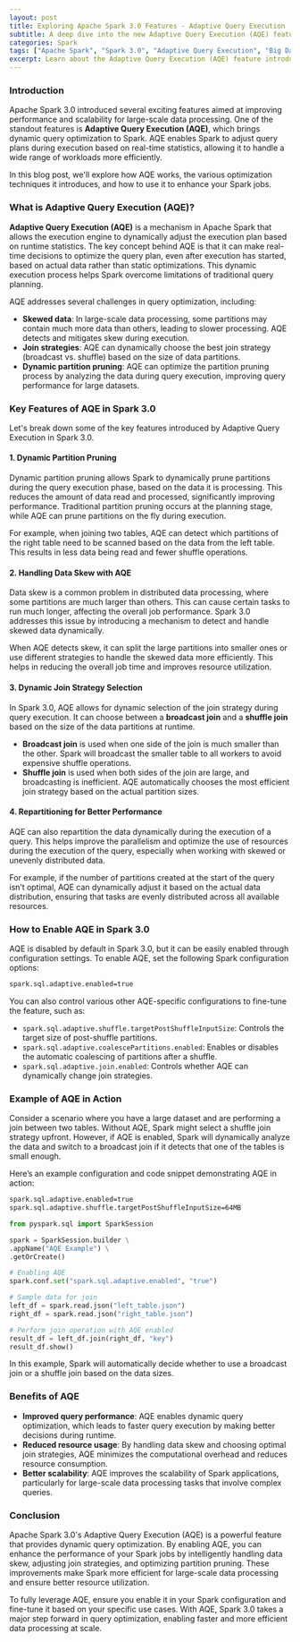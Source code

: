 ```yaml
---
layout: post
title: Exploring Apache Spark 3.0 Features - Adaptive Query Execution
subtitle: A deep dive into the new Adaptive Query Execution (AQE) feature in Apache Spark 3.0 and its impact on performance optimization.
categories: Spark
tags: ["Apache Spark", "Spark 3.0", "Adaptive Query Execution", "Big Data", "Performance Optimization", "Data Engineering"]
excerpt: Learn about the Adaptive Query Execution (AQE) feature introduced in Apache Spark 3.0 and how it improves query performance through dynamic optimization.
---
```


### Introduction

Apache Spark 3.0 introduced several exciting features aimed at improving performance and scalability for large-scale data processing. One of the standout features is **Adaptive Query Execution (AQE)**, which brings dynamic query optimization to Spark. AQE enables Spark to adjust query plans during execution based on real-time statistics, allowing it to handle a wide range of workloads more efficiently.

In this blog post, we'll explore how AQE works, the various optimization techniques it introduces, and how to use it to enhance your Spark jobs.

### What is Adaptive Query Execution (AQE)?

**Adaptive Query Execution (AQE)** is a mechanism in Apache Spark that allows the execution engine to dynamically adjust the execution plan based on runtime statistics. The key concept behind AQE is that it can make real-time decisions to optimize the query plan, even after execution has started, based on actual data rather than static optimizations. This dynamic execution process helps Spark overcome limitations of traditional query planning.

AQE addresses several challenges in query optimization, including:

- **Skewed data**: In large-scale data processing, some partitions may contain much more data than others, leading to slower processing. AQE detects and mitigates skew during execution.
- **Join strategies**: AQE can dynamically choose the best join strategy (broadcast vs. shuffle) based on the size of data partitions.
- **Dynamic partition pruning**: AQE can optimize the partition pruning process by analyzing the data during query execution, improving query performance for large datasets.

### Key Features of AQE in Spark 3.0

Let's break down some of the key features introduced by Adaptive Query Execution in Spark 3.0.

#### 1. Dynamic Partition Pruning

Dynamic partition pruning allows Spark to dynamically prune partitions during the query execution phase, based on the data it is processing. This reduces the amount of data read and processed, significantly improving performance. Traditional partition pruning occurs at the planning stage, while AQE can prune partitions on the fly during execution.

For example, when joining two tables, AQE can detect which partitions of the right table need to be scanned based on the data from the left table. This results in less data being read and fewer shuffle operations.

#### 2. Handling Data Skew with AQE

Data skew is a common problem in distributed data processing, where some partitions are much larger than others. This can cause certain tasks to run much longer, affecting the overall job performance. Spark 3.0 addresses this issue by introducing a mechanism to detect and handle skewed data dynamically.

When AQE detects skew, it can split the large partitions into smaller ones or use different strategies to handle the skewed data more efficiently. This helps in reducing the overall job time and improves resource utilization.

#### 3. Dynamic Join Strategy Selection

In Spark 3.0, AQE allows for dynamic selection of the join strategy during query execution. It can choose between a **broadcast join** and a **shuffle join** based on the size of the data partitions at runtime.

- **Broadcast join** is used when one side of the join is much smaller than the other. Spark will broadcast the smaller table to all workers to avoid expensive shuffle operations.
- **Shuffle join** is used when both sides of the join are large, and broadcasting is inefficient. AQE automatically chooses the most efficient join strategy based on the actual partition sizes.

#### 4. Repartitioning for Better Performance

AQE can also repartition the data dynamically during the execution of a query. This helps improve the parallelism and optimize the use of resources during the execution of the query, especially when working with skewed or unevenly distributed data.

For example, if the number of partitions created at the start of the query isn’t optimal, AQE can dynamically adjust it based on the actual data distribution, ensuring that tasks are evenly distributed across all available resources.

### How to Enable AQE in Spark 3.0

AQE is disabled by default in Spark 3.0, but it can be easily enabled through configuration settings. To enable AQE, set the following Spark configuration options:

```bash
spark.sql.adaptive.enabled=true
```

You can also control various other AQE-specific configurations to fine-tune the feature, such as:

- `spark.sql.adaptive.shuffle.targetPostShuffleInputSize`: Controls the target size of post-shuffle partitions.
- `spark.sql.adaptive.coalescePartitions.enabled`: Enables or disables the automatic coalescing of partitions after a shuffle.
- `spark.sql.adaptive.join.enabled`: Controls whether AQE can dynamically change join strategies.

### Example of AQE in Action

Consider a scenario where you have a large dataset and are performing a join between two tables. Without AQE, Spark might select a shuffle join strategy upfront. However, if AQE is enabled, Spark will dynamically analyze the data and switch to a broadcast join if it detects that one of the tables is small enough.

Here’s an example configuration and code snippet demonstrating AQE in action:

```bash
spark.sql.adaptive.enabled=true
spark.sql.adaptive.shuffle.targetPostShuffleInputSize=64MB
```

```python
from pyspark.sql import SparkSession

spark = SparkSession.builder \
.appName("AQE Example") \
.getOrCreate()

# Enabling AQE
spark.conf.set("spark.sql.adaptive.enabled", "true")

# Sample data for join
left_df = spark.read.json("left_table.json")
right_df = spark.read.json("right_table.json")

# Perform join operation with AQE enabled
result_df = left_df.join(right_df, "key")
result_df.show()
```

In this example, Spark will automatically decide whether to use a broadcast join or a shuffle join based on the data sizes.

### Benefits of AQE

- **Improved query performance**: AQE enables dynamic query optimization, which leads to faster query execution by making better decisions during runtime.
- **Reduced resource usage**: By handling data skew and choosing optimal join strategies, AQE minimizes the computational overhead and reduces resource consumption.
- **Better scalability**: AQE improves the scalability of Spark applications, particularly for large-scale data processing tasks that involve complex queries.

### Conclusion

Apache Spark 3.0's Adaptive Query Execution (AQE) is a powerful feature that provides dynamic query optimization. By enabling AQE, you can enhance the performance of your Spark jobs by intelligently handling data skew, adjusting join strategies, and optimizing partition pruning. These improvements make Spark more efficient for large-scale data processing and ensure better resource utilization.

To fully leverage AQE, ensure you enable it in your Spark configuration and fine-tune it based on your specific use cases. With AQE, Spark 3.0 takes a major step forward in query optimization, enabling faster and more efficient data processing at scale.
